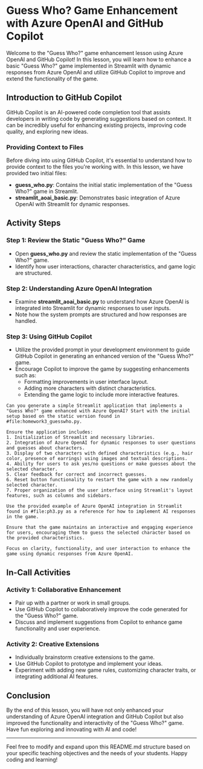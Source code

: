 # Guess Who? Game Enhancement with Azure OpenAI and GitHub Copilot

Welcome to the "Guess Who?" game enhancement lesson using Azure OpenAI and GitHub Copilot! In this lesson, you will learn how to enhance a basic "Guess Who?" game implemented in Streamlit with dynamic responses from Azure OpenAI and utilize GitHub Copilot to improve and extend the functionality of the game.

## Introduction to GitHub Copilot

GitHub Copilot is an AI-powered code completion tool that assists developers in writing code by generating suggestions based on context. It can be incredibly useful for enhancing existing projects, improving code quality, and exploring new ideas.

### Providing Context to Files

Before diving into using GitHub Copilot, it's essential to understand how to provide context to the files you're working with. In this lesson, we have provided two initial files:

- **guess_who.py**: Contains the initial static implementation of the "Guess Who?" game in Streamlit.
- **streamlit_aoai_basic.py**: Demonstrates basic integration of Azure OpenAI with Streamlit for dynamic responses.

## Activity Steps

### Step 1: Review the Static "Guess Who?" Game

- Open **guess_who.py** and review the static implementation of the "Guess Who?" game.
- Identify how user interactions, character characteristics, and game logic are structured.

### Step 2: Understanding Azure OpenAI Integration

- Examine **streamlit_aoai_basic.py** to understand how Azure OpenAI is integrated into Streamlit for dynamic responses to user inputs.
- Note how the system prompts are structured and how responses are handled.

### Step 3: Using GitHub Copilot

- Utilize the provided prompt in your development environment to guide GitHub Copilot in generating an enhanced version of the "Guess Who?" game.
- Encourage Copilot to improve the game by suggesting enhancements such as:
  - Formatting improvements in user interface layout.
  - Adding more characters with distinct characteristics.
  - Extending the game logic to include more interactive features.

```
Can you generate a simple Streamlit application that implements a "Guess Who?" game enhanced with Azure OpenAI? Start with the initial setup based on the static version found in #file:homework3_guesswho.py.

Ensure the application includes:
1. Initialization of Streamlit and necessary libraries.
2. Integration of Azure OpenAI for dynamic responses to user questions and guesses about characters.
3. Display of two characters with defined characteristics (e.g., hair color, presence of earrings) using images and textual descriptions.
4. Ability for users to ask yes/no questions or make guesses about the selected character.
5. Clear feedback for correct and incorrect guesses.
6. Reset button functionality to restart the game with a new randomly selected character.
7. Proper organization of the user interface using Streamlit's layout features, such as columns and sidebars.

Use the provided example of Azure OpenAI integration in Streamlit found in #file:ph3.py as a reference for how to implement AI responses in the game.

Ensure that the game maintains an interactive and engaging experience for users, encouraging them to guess the selected character based on the provided characteristics.

Focus on clarity, functionality, and user interaction to enhance the game using dynamic responses from Azure OpenAI.

```

## In-Call Activities

### Activity 1: Collaborative Enhancement

- Pair up with a partner or work in small groups.
- Use GitHub Copilot to collaboratively improve the code generated for the "Guess Who?" game.
- Discuss and implement suggestions from Copilot to enhance game functionality and user experience.

### Activity 2: Creative Extensions

- Individually brainstorm creative extensions to the game.
- Use GitHub Copilot to prototype and implement your ideas.
- Experiment with adding new game rules, customizing character traits, or integrating additional AI features.

## Conclusion

By the end of this lesson, you will have not only enhanced your understanding of Azure OpenAI integration and GitHub Copilot but also improved the functionality and interactivity of the "Guess Who?" game. Have fun exploring and innovating with AI and code!

---

Feel free to modify and expand upon this README.md structure based on your specific teaching objectives and the needs of your students. Happy coding and learning!
